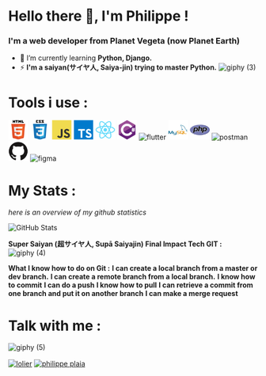 <!--
**CMC59/CMC59** is a ✨ _special_ ✨ repository because its `README.md` (this file) appears on your GitHub profile.

Here are some ideas to get you started:

- 🔭 I’m currently working on ...
- 🌱 I’m currently learning ...
- 👯 I’m looking to collaborate on ...
- 🤔 I’m looking for help with ...
- 💬 Ask me about ...
- 📫 How to reach me: ...
- 😄 Pronouns: ...
- ⚡ Fun fact: ...
-->
<h1>Hello there 👋, I'm Philippe !</h1>
<h3>I'm a web developer from Planet Vegeta (now Planet Earth)</h3>


- 🌱 I’m currently learning **Python, Django.**
- ⚡ **I'm a saiyan(サイヤ人, Saiya-jin) trying to master Python.**
![giphy (3)](https://user-images.githubusercontent.com/76819554/219790650-317a25c3-393d-4910-9783-eee50d30a2b9.gif)

<h1>Tools i use :</h1>
<p align="left">
  <img src="https://raw.githubusercontent.com/devicons/devicon/master/icons/html5/html5-original-wordmark.svg" alt="html5" width="40" height="40"/> 
  <img src="https://raw.githubusercontent.com/devicons/devicon/master/icons/css3/css3-original-wordmark.svg" alt="css3" width="40" height="40"/>  
  <img src="https://raw.githubusercontent.com/devicons/devicon/master/icons/javascript/javascript-original.svg" alt="javascript" width="40" height="40"/> 
  <img src="https://raw.githubusercontent.com/devicons/devicon/master/icons/typescript/typescript-original.svg" alt="typescript" width="40" height="40"/>
  <img src="https://raw.githubusercontent.com/devicons/devicon/master/icons/react/react-original.svg" alt="react" width="40" height="40"/>
  <img src="https://raw.githubusercontent.com/devicons/devicon/master/icons/csharp/csharp-original.svg" alt="csharp" width="40" height="40"/>
  <img src="https://www.vectorlogo.zone/logos/flutterio/flutterio-icon.svg" alt="flutter" width="40" height="40"/> 
  <img src="https://raw.githubusercontent.com/devicons/devicon/master/icons/mysql/mysql-original-wordmark.svg" alt="mysql" width="40" height="40"/> 
  <img src="https://raw.githubusercontent.com/devicons/devicon/master/icons/php/php-original.svg" alt="php" width="40" height="40"/> 
  <img src="https://www.vectorlogo.zone/logos/getpostman/getpostman-icon.svg" alt="postman" width="40" height="40"/>
  <img src="https://raw.githubusercontent.com/devicons/devicon/master/icons/github/github-original.svg" alt="github" width="40" height="40"/>
  <img src="https://www.vectorlogo.zone/logos/figma/figma-icon.svg" alt="figma" width="40" height="40"/> 
</p>

<h1>My Stats :</h1>
<i>here is an overview of my github statistics</i>


![GitHub Stats](https://github-readme-stats.vercel.app/api?username=cmc59&theme=radical)

**Super Saiyan (超サイヤ人, Supā Saiyajin) Final Impact Tech GIT :**<br>
![giphy (4)](https://user-images.githubusercontent.com/76819554/219797964-189376b4-cfba-4cf3-8c3e-7725b254ab89.gif)

**What I know how to do on Git :**
**I can create a local branch from a master or dev branch.**
**I can create a remote branch from a local branch.**
**I know how to commit**
**I can do a push**
**I know how to pull**
**I can retrieve a commit from one branch and put it on another branch**
**I can make a merge request**
<h1>Talk with me :</h1>

![giphy (5)](https://user-images.githubusercontent.com/76819554/219802975-bc6ce4df-2349-410e-a4e7-f57cdcf3a2aa.gif)
<p align="left">
<a href="https://twitter.com/lolierlecolier" target="blank"><img align="center" src="https://raw.githubusercontent.com/rahuldkjain/github-profile-readme-generator/master/src/images/icons/Social/twitter.svg" alt="lolier" height="30" width="40" /></a>
<a href="https://linkedin.com/in/philippe-plaia-441a95164" target="blank"><img align="center" src="https://raw.githubusercontent.com/rahuldkjain/github-profile-readme-generator/master/src/images/icons/Social/linked-in-alt.svg" alt="philippe plaia" height="30" width="40" /></a>
</p>



